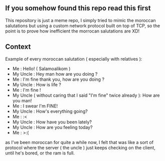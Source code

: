 ## If you somehow found this repo read this first
This repository is just a meme repo, I simply tried to mimic the moroccan salutations but using a custom network protocol built on top of TCP, so the point is to prove how inefficient the morrocan salutations are XD!

## Context
Example of every moroccan salutation ( especially with relatives ):
* Me : Hello! ( Salamoalikom )
* My Uncle : Hey man how are you doing ?
* Me : I'm fine thank you, how are you doing ?
* My Uncle : How is life ?
* Me : I'm fine !
* My Uncle ( without caring that I said "I'm fine" twice already ): How are you man!
* Me : I swear I'm FINE!
* My Uncle : How's everything going?
* Me : :< 
* My Uncle : How have you been lately?
* My Uncle : How are you feeling today?
* Me : >:( 

as I've been moroccan for quite a while now, I felt that was like a sort of protocol where the server ( the uncle ) just keeps checking on the client, until he's bored, or the ram is full.